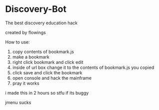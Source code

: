# Discovery-Bot
The best discovery education hack 

created by flowings 

How to use:

1. copy contents of bookmark.js
2. make a bookmark
3. right click bookmark and click edit
4. inside of url box change it to the contents of bookmark.js you copied
5. click save and click the bookmark
6. open console and hack the mainframe
7. pray it works

i made this in 2 hours so stfu if its buggy

jmenu sucks 
